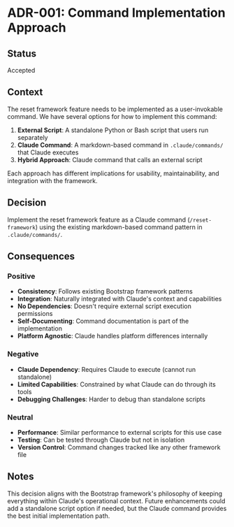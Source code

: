 # ADR-001: Command Implementation Approach

## Status
Accepted

## Context

The reset framework feature needs to be implemented as a user-invokable command. We have several options for how to implement this command:

1. **External Script**: A standalone Python or Bash script that users run separately
2. **Claude Command**: A markdown-based command in `.claude/commands/` that Claude executes
3. **Hybrid Approach**: Claude command that calls an external script

Each approach has different implications for usability, maintainability, and integration with the framework.

## Decision

Implement the reset framework feature as a Claude command (`/reset-framework`) using the existing markdown-based command pattern in `.claude/commands/`.

## Consequences

### Positive
- **Consistency**: Follows existing Bootstrap framework patterns
- **Integration**: Naturally integrated with Claude's context and capabilities
- **No Dependencies**: Doesn't require external script execution permissions
- **Self-Documenting**: Command documentation is part of the implementation
- **Platform Agnostic**: Claude handles platform differences internally

### Negative
- **Claude Dependency**: Requires Claude to execute (cannot run standalone)
- **Limited Capabilities**: Constrained by what Claude can do through its tools
- **Debugging Challenges**: Harder to debug than standalone scripts

### Neutral
- **Performance**: Similar performance to external scripts for this use case
- **Testing**: Can be tested through Claude but not in isolation
- **Version Control**: Command changes tracked like any other framework file

## Notes

This decision aligns with the Bootstrap framework's philosophy of keeping everything within Claude's operational context. Future enhancements could add a standalone script option if needed, but the Claude command provides the best initial implementation path.